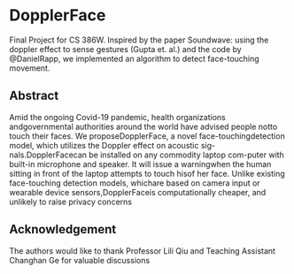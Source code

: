 # DopplerFace
Final Project for CS 386W. Inspired by the paper Soundwave: using the doppler effect to sense gestures (Gupta et. al.) and the code by @DanielRapp, we implemented an algorithm to detect face-touching movement. 

## Abstract
Amid the ongoing Covid-19 pandemic, health organizations andgovernmental authorities around the world have advised people notto touch their faces. We proposeDopplerFace, a novel face-touchingdetection model, which utilizes the Doppler effect on acoustic sig-nals.DopplerFacecan be installed on any commodity laptop com-puter with built-in microphone and speaker. It will issue a warningwhen the human sitting in front of the laptop attempts to touch hisof her face. Unlike existing face-touching detection models, whichare based on camera input or wearable device sensors,DopplerFaceis computationally cheaper, and unlikely to raise privacy concerns

## Acknowledgement
The authors would like to thank Professor Lili Qiu and Teaching Assistant Changhan Ge for valuable discussions

